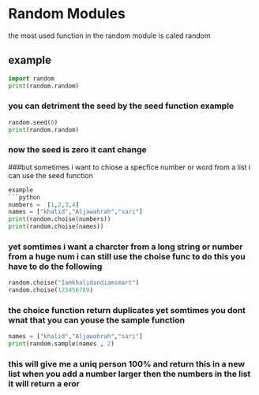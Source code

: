 # Random Modules
 the most used function in the random module is caled random 
## example
```python
import random 
print(random.random) 
```
### you can detriment the seed by the seed function example
```python
random.seed(0)
print(random.random) 
```
### now the seed is zero it cant change
###but sometimes i want to chiose a specfice number or word from a list i can use the seed function
```python  
example
```python
numbers =  [1,2,3,4]
names = ["khalid","Aljawahrah","sari"]
print(random.choise(numbers))
print(random.choise(names))
```
### yet somtimes i want a charcter from a long string or number from a huge num i can still use the choise func to do this you have to do the following
```python
random.choise("Iamkhalidandiamsmart")
random.choise(123456789)
```
### the choice function return duplicates yet somtimes you dont wnat that you can youse the sample function 
```python 
names = ["khalid","Aljawahrah","sari"]
print(random.sample(names , 2)
```
### this will give me a uniq person 100% and return this in a new list when you add a number larger then the numbers in the list it will return a eror
